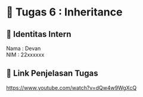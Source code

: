 # 📁 Tugas 6 : Inheritance

## 👤 Identitas Intern
Nama : Devan             
NIM  : 22xxxxxx

## 🔗 Link Penjelasan Tugas

https://www.youtube.com/watch?v=dQw4w9WgXcQ

